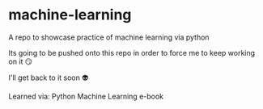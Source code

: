 # machine-learning
A repo to showcase practice of machine learning via python

Its going to be pushed onto this repo in order to force me
to keep working on it :smirk:

I'll get back to it soon :alien: 

Learned via: Python Machine Learning e-book

